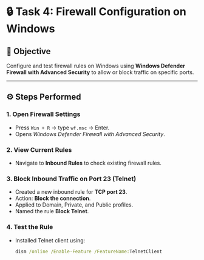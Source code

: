 # 🔒 Task 4: Firewall Configuration on Windows

## 📌 Objective  
Configure and test firewall rules on Windows using **Windows Defender Firewall with Advanced Security** to allow or block traffic on specific ports.  

---

## ⚙️ Steps Performed  

### 1. Open Firewall Settings  
- Press `Win + R` → type `wf.msc` → Enter.  
- Opens *Windows Defender Firewall with Advanced Security*.  

### 2. View Current Rules  
- Navigate to **Inbound Rules** to check existing firewall rules.  

### 3. Block Inbound Traffic on Port 23 (Telnet)  
- Created a new inbound rule for **TCP port 23**.  
- Action: **Block the connection**.  
- Applied to Domain, Private, and Public profiles.  
- Named the rule **Block Telnet**.  

### 4. Test the Rule  
- Installed Telnet client using:  
  ```cmd
  dism /online /Enable-Feature /FeatureName:TelnetClient
